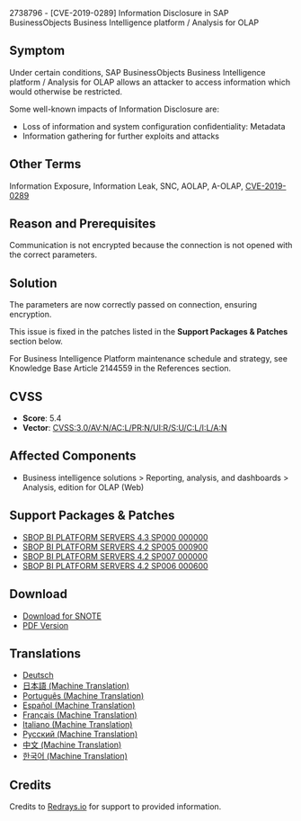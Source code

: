 2738796 - [CVE-2019-0289] Information Disclosure in SAP BusinessObjects Business Intelligence platform / Analysis for OLAP

## Symptom

Under certain conditions, SAP BusinessObjects Business Intelligence platform / Analysis for OLAP allows an attacker to access information which would otherwise be restricted.

Some well-known impacts of Information Disclosure are:

- Loss of information and system configuration confidentiality: Metadata
- Information gathering for further exploits and attacks

## Other Terms

Information Exposure, Information Leak, SNC, AOLAP, A-OLAP, [CVE-2019-0289](https://cve.mitre.org/cgi-bin/cvename.cgi?name=CVE-2019-0289)

## Reason and Prerequisites

Communication is not encrypted because the connection is not opened with the correct parameters.

## Solution

The parameters are now correctly passed on connection, ensuring encryption.

This issue is fixed in the patches listed in the **Support Packages & Patches** section below.

For Business Intelligence Platform maintenance schedule and strategy, see Knowledge Base Article 2144559 in the References section.

## CVSS

- **Score**: 5.4
- **Vector**: [CVSS:3.0/AV:N/AC:L/PR:N/UI:R/S:U/C:L/I:L/A:N](https://www.first.org/cvss/calculator/3.0#CVSS:3.0/AV:N/AC:L/PR:N/UI:R/S:U/C:L/I:L/A:N)

## Affected Components

- Business intelligence solutions > Reporting, analysis, and dashboards > Analysis, edition for OLAP (Web)

## Support Packages & Patches

- [SBOP BI PLATFORM SERVERS 4.3 SP000 000000](https://me.sap.com/softwarecenter/template/products/_APP=00200682500000001943&_EVENT=DISPHIER&HEADER=Y&FUNCTIONBAR=N&EVENT=TREE&NE=NAVIGATE&ENR=73555000100200006622&V=MAINT)
- [SBOP BI PLATFORM SERVERS 4.2 SP005 000900](https://me.sap.com/softwarecenter/template/products/_APP=00200682500000001943&_EVENT=DISPHIER&HEADER=Y&FUNCTIONBAR=N&EVENT=TREE&NE=NAVIGATE&ENR=73555000100200001041&V=MAINT)
- [SBOP BI PLATFORM SERVERS 4.2 SP007 000000](https://me.sap.com/softwarecenter/template/products/_APP=00200682500000001943&_EVENT=DISPHIER&HEADER=Y&FUNCTIONBAR=N&EVENT=TREE&NE=NAVIGATE&ENR=73555000100200001041&V=MAINT)
- [SBOP BI PLATFORM SERVERS 4.2 SP006 000600](https://me.sap.com/softwarecenter/template/products/_APP=00200682500000001943&_EVENT=DISPHIER&HEADER=Y&FUNCTIONBAR=N&EVENT=TREE&NE=NAVIGATE&ENR=73555000100200001041&V=MAINT)

## Download

- [Download for SNOTE](https://notesdownloads.sap.com/note/0040000000871382019)
- [PDF Version](https://userapps.support.sap.com/sap/support/sfm/notes/print/0002738796?language=en-US&token=20E37B79B32076AE1EA02B2B0A9B9635)

## Translations

- [Deutsch](https://me.sap.com/notes/0002738796/D)
- [日本語 (Machine Translation)](https://me.sap.com/notes/0002738796/J)
- [Português (Machine Translation)](https://me.sap.com/notes/0002738796/P)
- [Español (Machine Translation)](https://me.sap.com/notes/0002738796/S)
- [Français (Machine Translation)](https://me.sap.com/notes/0002738796/F)
- [Italiano (Machine Translation)](https://me.sap.com/notes/0002738796/I)
- [Русский (Machine Translation)](https://me.sap.com/notes/0002738796/R)
- [中文 (Machine Translation)](https://me.sap.com/notes/0002738796/1)
- [한국어 (Machine Translation)](https://me.sap.com/notes/0002738796/3)

## Credits

Credits to [Redrays.io](https://redrays.io) for support to provided information.